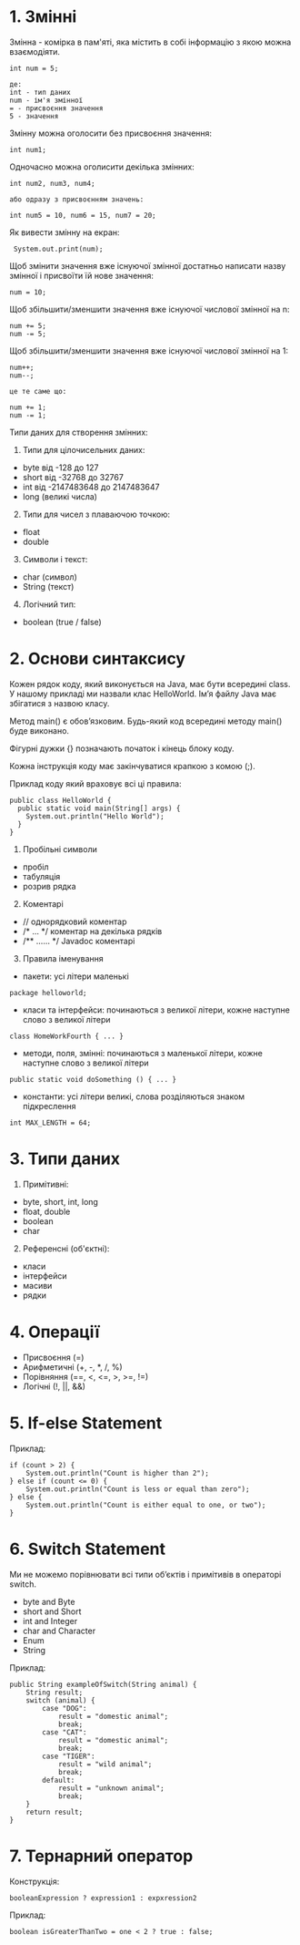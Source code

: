 # 1. Змінні

Змінна - комірка в пам'яті, яка містить в собі інформацію з якою можна взаємодіяти.

```
int num = 5;

де:
int - тип даних
num - ім'я змінної
= - присвоєння значення
5 - значення
```
Змінну можна оголосити без присвоєння значення:
```
int num1;
```
Одночасно можна оголисити декілька змінних:

```
int num2, num3, num4;

або одразу з присвоєнням значень:

int num5 = 10, num6 = 15, num7 = 20;
```
Як вивести змінну на екран:

```
 System.out.print(num);
```

Щоб змінити значення вже існуючої змінної достатньо написати назву змінної і присвоїти їй нове значення:
```
num = 10;
```

Щоб збільшити/зменшити значення вже існуючої числової змінної на n:
```
num += 5;
num -= 5;
```

Щоб збільшити/зменшити значення вже існуючої числової змінної на 1:
```
num++;
num--;

це те саме що:

num += 1;
num -= 1;
```

Типи даних для створення змінних:

1. Типи для цілочисельних даних:
- byte  від -128 до 127
- short від -32768 до 32767
- int   від -2147483648 до 2147483647
- long  (великі числа)

2. Типи для чисел з плаваючою точкою:
- float
- double

3. Символи і текст:
- char (символ)
- String (текст)

4. Логічний тип:
- boolean (true / false)

# 2. Основи синтаксису

Кожен рядок коду, який виконується на Java, має бути всередині class. У нашому прикладі ми назвали клас HelloWorld.
Ім’я файлу Java має збігатися з назвою класу.

Метод main() є обов’язковим. Будь-який код всередині методу main() буде виконано.

Фігурні дужки {} позначають початок і кінець блоку коду.

Кожна інструкція коду має закінчуватися крапкою з комою (;).

Приклад коду який враховує всі ці правила:
```
public class HelloWorld {
  public static void main(String[] args) {
    System.out.println("Hello World");
  }
}
```

1. Пробільні символи
- пробіл
- табуляція
- розрив рядка

2. Коментарі
- // однорядковий коментар
- /* ... */ коментар на декілька рядків
- /** ...... */ Javadoc коментарі

3. Правила іменування
- пакети: усі літери маленькі
```
package helloworld;
```
- класи та інтерфейси: починаються з великої літери, кожне наступне слово з великої літери
```
class HomeWorkFourth { ... }
```
- методи, поля, змінні: починаються з маленької літери, кожне наступне слово з великої літери
```
public static void doSomething () { ... }
```
- константи: усі літери великі, слова розділяються знаком підкреслення
```
int MAX_LENGTH = 64;
```

# 3. Типи даних

1. Примітивні:
- byte, short, int, long
- float, double
- boolean
- char

2. Референсні (об'єктні):
- класи
- інтерфейси
- масиви
- рядки

# 4. Операції 

- Присвоєння (=)
- Арифметичні (+, -, *, /, %)
- Порівняння (==, <, <=, >, >=, !=)
- Логічні (!, ||, &&)

# 5. If-else Statement

Приклад:

```
if (count > 2) {
    System.out.println("Count is higher than 2");
} else if (count <= 0) {
    System.out.println("Count is less or equal than zero");
} else {
    System.out.println("Count is either equal to one, or two");
}
```

# 6. Switch Statement

Ми не можемо порівнювати всі типи об’єктів і примітивів в операторі switch. 
- byte and Byte 
- short and Short
- int and Integer
- char and Character
- Enum
- String

Приклад:

```
public String exampleOfSwitch(String animal) {
    String result;
    switch (animal) {
        case "DOG":
            result = "domestic animal";
            break;
        case "CAT":
            result = "domestic animal";
            break;
        case "TIGER":
            result = "wild animal";
            break;
        default:
            result = "unknown animal";
            break;
    }
    return result;
}
```

# 7. Тернарний оператор

Конструкція:
```
booleanExpression ? expression1 : expxression2
```
Приклад:
```
boolean isGreaterThanTwo = one < 2 ? true : false;
```